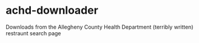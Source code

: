 # achd-downloader
Downloads from the Allegheny County Health Department (terribly written) restraunt search page
